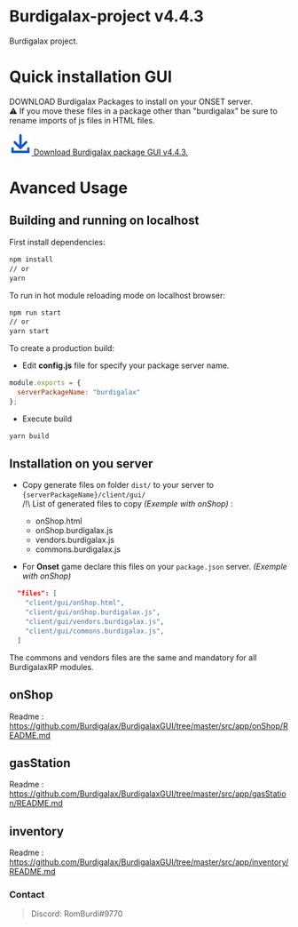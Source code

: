 # Burdigalax-project v4.4.3

Burdigalax project. 

# Quick installation GUI

DOWNLOAD Burdigalax Packages to install on your ONSET server.  
:warning: If you move these files in a package other than "burdigalax" be sure to rename imports of js files in HTML files.

[![Download](./download.svg "Download") Download Burdigalax package GUI v4.4.3.](https://github.com//Burdigalax/BurdigalaxGUI/raw/master/ONSET_SERVER.4.4.3.zip)

# Avanced Usage 

## Building and running on localhost

First install dependencies:

```sh
npm install
// or
yarn
```

To run in hot module reloading mode on localhost browser:

```sh
npm run start 
// or 
yarn start
```

To create a production build:

- Edit **config.js** file for specify your package server name.
```js
module.exports = {
  serverPackageName: "burdigalax"
};
```

- Execute build 
```sh
yarn build
```

## Installation on you server

- Copy generate files on folder `dist/` to your server to `{serverPackageName}/client/gui/`  
/!\ List of generated files to copy _(Exemple with onShop)_ : 
    - onShop.html
    - onShop.burdigalax.js
    - vendors.burdigalax.js
    - commons.burdigalax.js
    
- For **Onset** game declare this files on your `package.json` server. _(Exemple with onShop)_
```json
  "files": [
    "client/gui/onShop.html",
    "client/gui/onShop.burdigalax.js",
    "client/gui/vendors.burdigalax.js",
    "client/gui/commons.burdigalax.js",
  ]
```
The commons and vendors files are the same and mandatory for all BurdigalaxRP modules.

## onShop 

Readme : https://github.com/Burdigalax/BurdigalaxGUI/tree/master/src/app/onShop/README.md

## gasStation

Readme : https://github.com/Burdigalax/BurdigalaxGUI/tree/master/src/app/gasStation/README.md

## inventory

Readme : https://github.com/Burdigalax/BurdigalaxGUI/tree/master/src/app/inventory/README.md

### Contact
> Discord: RomBurdi#9770